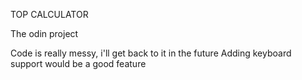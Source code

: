 TOP CALCULATOR

The odin project

Code is really messy, i'll get back to it in the future
Adding keyboard support would be a good feature
